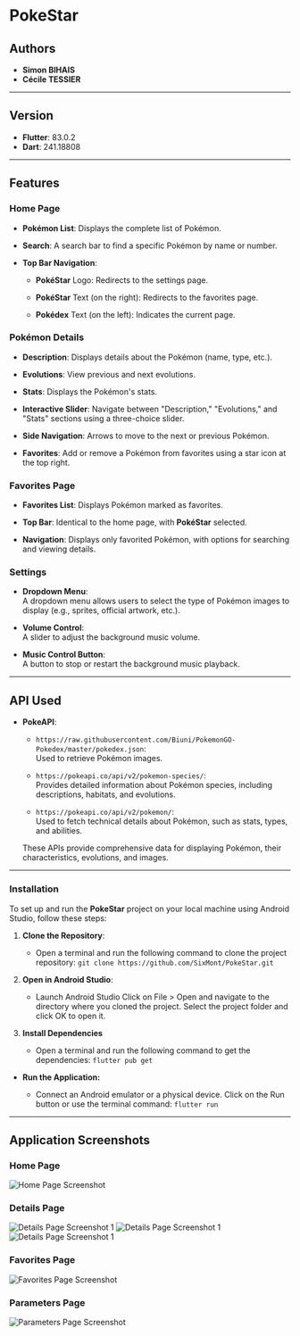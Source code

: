 # PokeStar



## Authors
- **Simon BIHAIS**
- **Cécile TESSIER**

---

## Version
- **Flutter**: 83.0.2
- **Dart**: 241.18808

---

## Features

### Home Page
- **Pokémon List**: Displays the complete list of Pokémon.

- **Search**: A search bar to find a specific Pokémon by name or number.

- **Top Bar Navigation**:
  - **PokéStar** Logo: Redirects to the settings page.

  - **PokéStar** Text (on the right): Redirects to the favorites page.

  - **Pokédex** Text (on the left): Indicates the current page.

### Pokémon Details
- **Description**: Displays details about the Pokémon (name, type, etc.).

- **Evolutions**: View previous and next evolutions.

- **Stats**: Displays the Pokémon's stats.

- **Interactive Slider**: Navigate between "Description," 
"Evolutions," and "Stats" sections using a three-choice slider.

- **Side Navigation**: Arrows to move to the next or previous Pokémon.

- **Favorites**: Add or remove a Pokémon from favorites using a star icon at the top right.

### Favorites Page
- **Favorites List**: Displays Pokémon marked as favorites.

- **Top Bar**: Identical to the home page, with **PokéStar** selected.

- **Navigation**: Displays only favorited Pokémon, with options for searching and viewing details.

### Settings
- **Dropdown Menu**:  
  A dropdown menu allows users to select the type of Pokémon images to display (e.g., sprites, official artwork, etc.).

- **Volume Control**:  
  A slider to adjust the background music volume.

- **Music Control Button**:  
  A button to stop or restart the background music playback.


---

## API Used
- **PokeAPI**:

  - `https://raw.githubusercontent.com/Biuni/PokemonGO-Pokedex/master/pokedex.json`:  
    Used to retrieve Pokémon images.

  - `https://pokeapi.co/api/v2/pokemon-species/`:  
    Provides detailed information about Pokémon species, including descriptions, habitats, and evolutions.

  - `https://pokeapi.co/api/v2/pokemon/`:  
    Used to fetch technical details about Pokémon, such as stats, types, and abilities.

  These APIs provide comprehensive data for displaying Pokémon, their characteristics, evolutions, and images.

---

### Installation

To set up and run the **PokeStar** project on your local machine using Android Studio, follow these steps:

1. **Clone the Repository**:  
   - Open a terminal and run the following command to clone the project repository:
   ```git clone https://github.com/SixMont/PokeStar.git```

2. **Open in Android Studio**:

    - Launch Android Studio
Click on File > Open and navigate to the directory where you cloned the project.
Select the project folder and click OK to open it.

3. **Install Dependencies**
    - Open a terminal and run the following command to get the dependencies: ```flutter pub get```


  - **Run the Application:**

    - Connect an Android emulator or a physical device.
Click on the Run button or use the terminal command:
```flutter run```

---

## Application Screenshots

### Home Page
![Home Page Screenshot](assets/screenshots/Screenshot_20250114_223237.png "Home Page")

### Details Page
![Details Page Screenshot 1](assets/screenshots/Screenshot_20250115_154055.png "Details Page 1")
![Details Page Screenshot 1](assets/screenshots/Screenshot_20250115_154108.png "Details Page 2")
![Details Page Screenshot 1](assets/screenshots/Screenshot_20250115_154117.png "Details Page 3")

### Favorites Page
![Favorites Page Screenshot](assets/screenshots/Screenshot_20250114_223444.png "Favorites Page")

### Parameters Page
![Parameters Page Screenshot](assets/screenshots/Screenshot_20250114_223618.png "Parameters")

